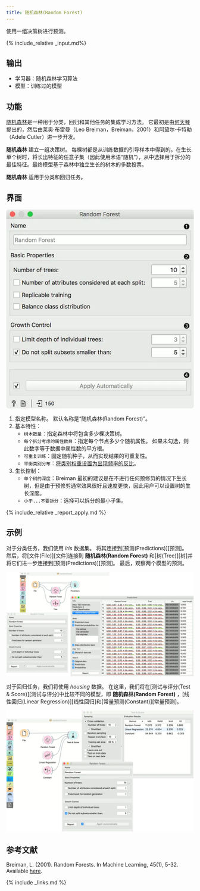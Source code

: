 ```yaml
---
title: 随机森林(Random Forest)
---
```


使用一组决策树进行预测。





{% include_relative _input.md%}

## 输出

- 学习器：随机森林学习算法
- 模型：训练过的模型


## 功能
[随机森林](https://en.wikipedia.org/wiki/Random_forest)是一种用于分类，回归和其他任务的集成学习方法。 它最初是由[何天琴](https://en.wikipedia.org/wiki/Tin_Kam_Ho)提出的，然后由莱奥·布雷曼（Leo Breiman，Breiman，2001）和阿黛尔·卡特勒（Adele Cutler）进一步开发。

**随机森林** 建立一组决策树。 每棵树都是从训练数据的引导样本中得到的。在生长单个树时，将长出特征的任意子集（因此使用术语“随机”），从中选择用于拆分的最佳特征。最终模型基于森林中独立生长的树木的多数投票。

**随机森林** 适用于分类和回归任务。

## 界面
![](/assets/images/model/RandomForest.png.webp)

1. 指定模型名称。 默认名称是“随机森林(Random Forest)”。
2. 基本特性：
    - `树木数量`：指定森林中将包含多少棵决策树。
    - `每个拆分考虑的属性数目`：指定每个节点多少个随机属性。 如果未勾选，则此数字等于数据中属性数的平方根。
    - `可重复训练`：固定随机种子，从而实现结果的可重复性。
    - `平衡类别分布`：[将类别权重设置为出现频率的反比]((https://scikit-learn.org/stable/modules/generation/sklearn.utils.class_weight.compute_class_weight.html?highlight=sklearn%20utils%20class_weight))。
5. 生长控制：
    - `单个树的深度`：Breiman 最初的建议是在不进行任何预修剪的情况下生长树，但是由于预修剪通常效果很好且速度更快，因此用户可以设置树的生长深度。
    - `小于...不要拆分`：选择可以拆分的最小子集。
  
{% include_relative _report_apply.md %}

## 示例
对于分类任务，我们使用 *iris* 数据集。 将其连接到[预测(Predictions)][预测]。 然后，将[文件(File)][文件]连接到 **随机森林(Random Forest)** 和[树(Tree)][树]并将它们进一步连接到[预测(Predictions)][预测]。 最后，观察两个模型的预测。


![](/assets/images/model/RandomForest-classification.png.webp)

对于回归任务，我们将使用 *housing* 数据。 在这里，我们将在[测试与评分(Test & Score)][测试与评分]中比较不同的模型，即 **随机森林(Random Forest)** ，[线性回归(Linear Regression)][线性回归]和[常量预测(Constant)][常量预测]。 


![](/assets/images/model/RandomForest-regression.png.webp)

## 参考文献

Breiman, L. (2001). Random Forests. In Machine Learning, 45(1), 5-32. Available [here](https://www.stat.berkeley.edu/~breiman/randomforest2001.pdf).


{% include _links.md %}